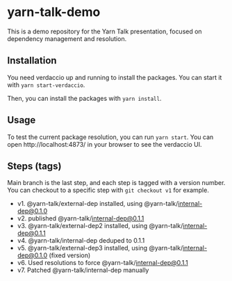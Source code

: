 # yarn-talk-demo
This is a demo repository for the Yarn Talk presentation, focused on dependency management and resolution.

## Installation
You need verdaccio up and running to install the packages. You can start it with `yarn start-verdaccio`.

Then, you can install the packages with `yarn install`.

## Usage

To test the current package resolution, you can run `yarn start`.
You can open http://localhost:4873/ in your browser to see the verdaccio UI.

## Steps (tags)
Main branch is the last step, and each step is tagged with a version number.
You can checkout to a specific step with `git checkout v1` for example.

- v1. @yarn-talk/external-dep installed, using @yarn-talk/internal-dep@0.1.0
- v2. published @yarn-talk/internal-dep@0.1.1
- v3. @yarn-talk/external-dep2 installed, using @yarn-talk/internal-dep@0.1.1
- v4. @yarn-talk/internal-dep deduped to 0.1.1
- v5. @yarn-talk/external-dep3 installed, using @yarn-talk/internal-dep@0.1.0 (fixed version)
- v6. Used resolutions to force @yarn-talk/internal-dep@0.1.1
- v7. Patched @yarn-talk/internal-dep manually
